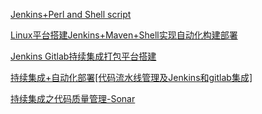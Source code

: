 
[Jenkins+Perl and Shell script](http://www.cnblogs.com/wade-xu/p/4378224.html)

[Linux平台搭建Jenkins+Maven+Shell实现自动化构建部署](http://blog.csdn.net/gbenson/article/details/50970289)

[Jenkins Gitlab持续集成打包平台搭建](http://skyseraph.com/2016/07/18/Tools/Jenkins%20Gitlab%E6%8C%81%E7%BB%AD%E9%9B%86%E6%88%90%E6%89%93%E5%8C%85%E5%B9%B3%E5%8F%B0%E6%90%AD%E5%BB%BA/)

[持续集成+自动化部署[代码流水线管理及Jenkins和gitlab集成]](http://blog.csdn.net/abcdocker/article/details/53840629)

[持续集成之代码质量管理-Sonar](http://blog.csdn.net/abcdocker/article/details/53840582)
